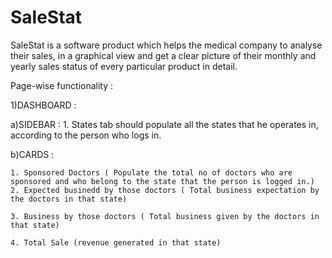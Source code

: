 # SaleStat

SaleStat is a software product which helps the medical company to analyse their sales, in a graphical view and get a clear picture of their monthly and yearly sales status of every particular product in detail.

Page-wise functionality : 

1)DASHBOARD :

a)SIDEBAR : 
	1. States tab should populate all the states that he operates in, according to the person who logs in.

b)CARDS : 

	1. Sponsored Doctors ( Populate the total no of doctors who are sponsored and who belong to the state that the person is logged in.)
	2. Expected businedd by those doctors ( Total business expectation by the doctors in that state)
	
	3. Business by those doctors ( Total business given by the doctors in that state)

	4. Total Sale (revenue generated in that state)
